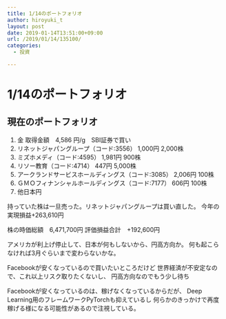 ```yaml
---
title: 1/14のポートフォリオ
author: hiroyuki_t
layout: post
date: 2019-01-14T13:51:00+09:00
url: /2019/01/14/135100/
categories:
  - 投資

---
```


# 1/14のポートフォリオ

## 現在のポートフォリオ
1. 金 取得金額　4,586 円/g　SBI証券で買い
1. リネットジャパングループ（コード:3556） 1,000円 2,000株
1. ミズホメディ（コード:4595） 1,981円 900株
1. リソー教育（コード:4714） 447円 5,000株
1. アークランドサービスホールディングス（コード:3085） 2,006円 100株
1. ＧＭＯフィナンシャルホールディングス（コード:7177） 606円 100株
1. 他日本円

持っていた株は一旦売った。リネットジャパングループは買い直した。
今年の実現損益+263,610円

株の時価総額　6,471,700円
評価損益合計　+192,600円

アメリカが利上げ停止して、日本が何もしないから、円高方向か。
何も起こらなければ3月ぐらいまで変わらないかな。

Facebookが安くなっているので買いたいところだけど
世界経済が不安定なので、これ以上リスク取りたくないし、
円高方向なのでもう少し待ち

Facebookが安くなっているのは、稼げなくなっているからだが、
Deep Learning用のフレームワークPyTorchも抑えているし
何らかのきっかけで再度稼げる様になる可能性があるので注視している。
